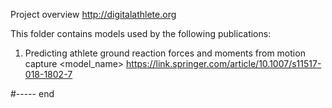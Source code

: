 <!---
%-----
% 1. Filename, Creation-Date
#      README.md, 22may2018
#
# 2. Original-Author, Email-Address
#      Copyright (c) MMXVIII
#-----      William JOHNSON, bill@johnsonwr.com
#-----
#----- 3. Last-Updated-By, Email-Address
#-----      William JOHNSON, bill@johnsonwr.com
#-----
#----- 4. Modification-History
#-----      Build Author Date      Change
#-----      n/a   wrj    22may2018 alpha release 
#-----
--->

Project overview http://digitalathlete.org

This folder contains models used by the following publications:

1. Predicting athlete ground reaction forces and moments from motion capture
<model_name>
https://link.springer.com/article/10.1007/s11517-018-1802-7

#----- end
